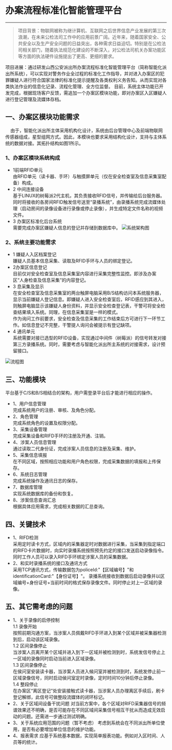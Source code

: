 # 办案流程标准化智能管理平台
***
> 项目背景：物联网被称为继计算机、互联网之后世界信息产业发展的第三次浪潮，在未来公检法司工作中的应用前景广阔。近年来，随着国家安全、公共安全以及生产安全问题的日益突出，各种需求日益迫切。特别是在公检法司相关部门，随着执法规范化建设的不断深入，对公检法司机关办案功能区等方面的执法硬件设施提出了更高、更细的要求。


项目进展：通过研发山西公安派出所办案流程标准化智能管理平台（简称智能化派出所系统），可以实现对警务作业全过程的标准化工作指导，并对进入办案区的犯罪嫌疑人进行符合国家法律的标准化提示提醒及各类权利义务告知。从而实现对各类执法作业的信息化记录、流程化管理、全方位监督。
目前，系统主体功能已开发完成，根据现场客户反馈，需追加一个办案区模块功能，即对办案区入区嫌疑人进行登记管理及流媒体存档。

## 一、办案区模块功能需求
&nbsp; &nbsp; 由于，智能化派出所主体采用机构化设计，系统由后台管理中心及前端物联网传感器组成，星型组网方式。因此，本模块也要求采用结构化设计，支持与主体系统的数据对接。其拓扑结构如图1所示。
### 1、办案区模块系统构成

* 1前端RFID单元    
    由RFID单元（读卡器、手环）与触摸屏单元（仅在安全检查室及信息采集室配备）构成。
* 2 中间连接设备  
基于LINUX的树莓派2代主机，其负责接收RFID信号，并传输给后台服务器。同时将接收的各房间RFID触发信号送至“录播系统”，由录播系统完成流媒体处理（启动房间的录像设备进行录像或停止录像），并生成特定文件名称的视频文件。
* 3 办案区标准化后台系统  
    需要完成办案区嫌疑人信息的登记并存储到数据库中。
![系统架构图](http://b.hiphotos.baidu.com/image/w%3D310/sign=5c7e0f3da751f3dec3b2bf65a4eff0ec/94cad1c8a786c917be5695cec13d70cf3ac757f4.jpg "系统架构图")
### 2、系统主要功能需求

* 1 嫌疑人入区档案登记  
嫌疑人员基本信息采集、读取及RFID手环与人员的绑定登记。
* 2办案区信息登记  
目前仅对安全检查室及信息采集室内容进行采集完整性监控。即涉及办案区“人身检查及信息采集”的内容登记。
* 3  息采集及显示  
在安全检查室及信息采集室的两台触屏电脑采用B/S结构访问本系统服务器，显示当前嫌疑人登记信息。即嫌疑人进入安全检查室后，RFID感应到其进入，则触屏电脑显示该嫌疑人身份资料，并显示安全检查登记表，干警可将安全检查结果填入系统。同理，在信息采集室是一样的模式。  
作为询问工作前要求，安全检查及信息采集的工作结束后方可进行下一环节工作。如信息登记不完整，干警提人询问会被提示有登记缺项。
* 4 通讯单元  
系统需要对接已选型的RFID设备，实现通过中间件（树莓派）的信号转发对接第三方录播系统。同时，需要考虑与智能化派出所主系统的对接需求，设计预留接口。

![流程图](http://c.hiphotos.baidu.com/image/w%3D310/sign=193ebb930123dd542173a169e108b3df/c9fcc3cec3fdfc034068244fdc3f8794a4c22631.jpg "流程图")

## 三、功能模块
平台基于C/S和B/S相结合的架构，用户需登录平台后才能进行相应的操作。  
* 1、用户信息管理  
完成系统用户的注册、审核、及角色分配。
* 2、角色管理  
完成系统角色的设置及权限分配。
* 3、采集设备管理  
完成采集设备和RIFD手环的注册及开通、注销。
* 4、涉案人员信息管理  
通过读取二代身份证，完成涉案人员信息的注册及采集、维护。
* 5、采集信息填报  
在不同区域，按照相应功能和用户角色权限，完成采集数据的填报和上传保存。
* 6、系统日志管理  
完成系统操作及通讯日志的保存。
* 7、数据库管理  
实现系统数据库的备份和恢复。
* 8、涉案信息查询汇总  
根据具体应用需求，完成相关数据的汇总查询。

## 四、关键技术
* 1、RIFD检测  
采用定时读卡方式，区域内的采集器定时对数据进行采集，当采集到指定端口的RIFD卡片数据时，向实时录播系统按照预先约定的接口发送启动录像指令。同时工作人员可以录入RIFD手环绑定涉案人员的采集数据。
* 2、和实时录播系统的接口及通讯方式  
采用TCP通讯方式，传输数据包为policeId:"【区域编号】"和identificationCard:"【身份证号】"。  录播系统接收到数据后启动录像并以区域编号+身份证号+当前时间的格式保存录像文件。同时停止对上一区域的录像。
## 五、其它需考虑的问题
* 1、关于录像的启停控制  
 1.1 录像开始  
按照前期沟通方案，当涉案人员佩戴RIFD手环进入到某个区域并被采集器检测到后，启动该区域录像。  
 1.2 区间录像停止  
当涉案人员离开某个区域并进入到下一区域并被检测到时，系统发信号停止上一区域的录像同时启动当前进入区域录像。  
1.3 区间录像停止  
在侯问室安装读卡器，当涉案人员进入候问室并被检测到时，系统发停止前一区域录像信号，同时启动侯问室定时录像，定时时间10分钟后停止录像。  
1.4 整段停止  
在办案区“离区登记”处安装接触式读卡器，当涉案人员办理离区手续后，刷卡登记解绑，此信号可做整段流媒体的闭环标记。
* 2、关于区域间设备干扰问题
对当前方案中，各个区域对RIFD采集器信号的频谱效果还不明确，是否可能存在不同区域间采集信号相互干扰从而造成无效启动的问题。还需进一步通过测试明确。
* 3、关于系统应用范围的问题（暂不考虑）
考虑到系统会在不同派出所单位使用，是否有必要增加单位信息的维护功能。
* 4、报表需求
应基于系统基本数据，实现简单报表功能。例如对入区时间、人员等的统计。

